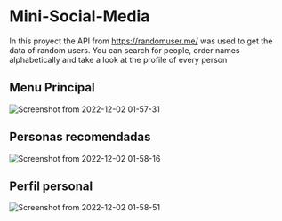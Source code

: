 # Mini-Social-Media
In this proyect the API from https://randomuser.me/ was used to get the data of random users. You can search for people, order names alphabetically and take a look at the profile of every person

## Menu Principal
![Screenshot from 2022-12-02 01-57-31](https://user-images.githubusercontent.com/83193118/205234280-fe2839c3-8c14-4cf0-9163-03b58ac3d3f3.png)

## Personas recomendadas 
![Screenshot from 2022-12-02 01-58-16](https://user-images.githubusercontent.com/83193118/205234288-1b865347-46fd-4151-9c52-51f2c674fe61.png)

## Perfil personal
![Screenshot from 2022-12-02 01-58-51](https://user-images.githubusercontent.com/83193118/205234292-a353c8ff-a90c-4a07-a835-f45c0a137157.png)
